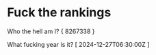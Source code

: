 # Fuck the rankings

Who the hell am I?
{ 8267338 }

What fucking year is it?
[ 2024-12-27T06:30:00Z ]
